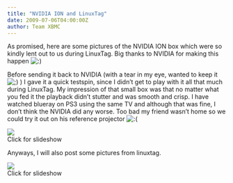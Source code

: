 ```yaml
---
title: "NVIDIA ION and LinuxTag"
date: 2009-07-06T04:00:00Z
author: Team XBMC
---
```


As promised, here are some pictures of the NVIDIA ION box which were so kindly lent out to us during LinuxTag. Big thanks to NVIDIA for making this happen ![:)](/images/blog/icon_smile.gif)

Before sending it back to NVIDIA (with a tear in my eye, wanted to keep it ![;)](/images/blog/icon_wink.gif) ) I gave it a quick testspin, since I didn’t get to play with it all that much during LinuxTag. My impression of that small box was that no matter what you fed it the playback didn’t stutter and was smooth and crisp. I have watched blueray on PS3 using the same TV and although that was fine, I don’t think the NVIDIA did any worse. Too bad my friend wasn’t home so we could try it out on his reference projector ![:(](/images/blog/icon_sad.gif)

[![](/images/blog/dsc_0072-300x225.webp)](/blittan/files/2009/07/dsc_0072.webp "NVIDIA ION, front")  
 Click for slideshow

Anyways, I will also post some pictures from linuxtag.

[![](/images/blog/dsc_0044-225x300.webp)](/blittan/files/2009/07/dsc_0044.webp "Nice tower, near E4 hosting LinuxNacht")  
 Click for slideshow
